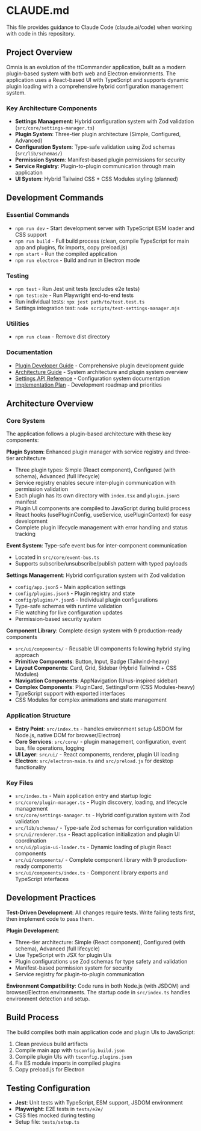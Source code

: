 # CLAUDE.md

This file provides guidance to Claude Code (claude.ai/code) when working with code in this repository.

## Project Overview

Omnia is an evolution of the ttCommander application, built as a modern plugin-based system with both web and Electron environments. The application uses a React-based UI with TypeScript and supports dynamic plugin loading with a comprehensive hybrid configuration management system.

### Key Architecture Components

- **Settings Management**: Hybrid configuration system with Zod validation (`src/core/settings-manager.ts`)
- **Plugin System**: Three-tier plugin architecture (Simple, Configured, Advanced)
- **Configuration System**: Type-safe validation using Zod schemas (`src/lib/schemas/`)
- **Permission System**: Manifest-based plugin permissions for security
- **Service Registry**: Plugin-to-plugin communication through main application
- **UI System**: Hybrid Tailwind CSS + CSS Modules styling (planned)

## Development Commands

### Essential Commands
- `npm run dev` - Start development server with TypeScript ESM loader and CSS support
- `npm run build` - Full build process (clean, compile TypeScript for main app and plugins, fix imports, copy preload.js)
- `npm start` - Run the compiled application
- `npm run electron` - Build and run in Electron mode

### Testing
- `npm test` - Run Jest unit tests (excludes e2e tests)
- `npm test:e2e` - Run Playwright end-to-end tests
- Run individual tests: `npx jest path/to/test.test.ts`
- Settings integration test: `node scripts/test-settings-manager.mjs`

### Utilities
- `npm run clean` - Remove dist directory

### Documentation
- [Plugin Developer Guide](./docs/PLUGIN_DEVELOPER_GUIDE.md) - Comprehensive plugin development guide
- [Architecture Guide](./docs/ARCHITECTURE.md) - System architecture and plugin system overview
- [Settings API Reference](./docs/SETTINGS_API.md) - Configuration system documentation
- [Implementation Plan](./docs/IMPLEMENTATION_PLAN.md) - Development roadmap and priorities

## Architecture Overview

### Core System
The application follows a plugin-based architecture with these key components:

**Plugin System**: Enhanced plugin manager with service registry and three-tier architecture
- Three plugin types: Simple (React component), Configured (with schema), Advanced (full lifecycle)
- Service registry enables secure inter-plugin communication with permission validation
- Each plugin has its own directory with `index.tsx` and `plugin.json5` manifest
- Plugin UI components are compiled to JavaScript during build process
- React hooks (usePluginConfig, useService, usePluginContext) for easy development
- Complete plugin lifecycle management with error handling and status tracking

**Event System**: Type-safe event bus for inter-component communication
- Located in `src/core/event-bus.ts`
- Supports subscribe/unsubscribe/publish pattern with typed payloads

**Settings Management**: Hybrid configuration system with Zod validation
- `config/app.json5` - Main application settings
- `config/plugins.json5` - Plugin registry and state
- `config/plugins/*.json5` - Individual plugin configurations
- Type-safe schemas with runtime validation
- File watching for live configuration updates
- Permission-based security system

**Component Library**: Complete design system with 9 production-ready components
- `src/ui/components/` - Reusable UI components following hybrid styling approach
- **Primitive Components**: Button, Input, Badge (Tailwind-heavy)
- **Layout Components**: Card, Grid, Sidebar (Hybrid Tailwind + CSS Modules)
- **Navigation Components**: AppNavigation (Unus-inspired sidebar)
- **Complex Components**: PluginCard, SettingsForm (CSS Modules-heavy)
- TypeScript support with exported interfaces
- CSS Modules for complex animations and state management

### Application Structure
- **Entry Point**: `src/index.ts` - handles environment setup (JSDOM for Node.js, native DOM for browser/Electron)
- **Core Services**: `src/core/` - plugin management, configuration, event bus, file operations, logging
- **UI Layer**: `src/ui/` - React components, renderer, plugin UI loading
- **Electron**: `src/electron-main.ts` and `src/preload.js` for desktop functionality

### Key Files
- `src/index.ts` - Main application entry and startup logic
- `src/core/plugin-manager.ts` - Plugin discovery, loading, and lifecycle management  
- `src/core/settings-manager.ts` - Hybrid configuration system with Zod validation
- `src/lib/schemas/` - Type-safe Zod schemas for configuration validation
- `src/ui/renderer.tsx` - React application initialization and plugin UI coordination
- `src/ui/plugin-ui-loader.ts` - Dynamic loading of plugin React components
- `src/ui/components/` - Complete component library with 9 production-ready components
- `src/ui/components/index.ts` - Component library exports and TypeScript interfaces

## Development Practices

**Test-Driven Development**: All changes require tests. Write failing tests first, then implement code to pass them.

**Plugin Development**: 
- Three-tier architecture: Simple (React component), Configured (with schema), Advanced (full lifecycle)
- Use TypeScript with JSX for plugin UIs
- Plugin configurations use Zod schemas for type safety and validation
- Manifest-based permission system for security
- Service registry for plugin-to-plugin communication

**Environment Compatibility**: Code runs in both Node.js (with JSDOM) and browser/Electron environments. The startup code in `src/index.ts` handles environment detection and setup.

## Build Process

The build compiles both main application code and plugin UIs to JavaScript:
1. Clean previous build artifacts
2. Compile main app with `tsconfig.build.json` 
3. Compile plugin UIs with `tsconfig.plugins.json`
4. Fix ES module imports in compiled plugins
5. Copy preload.js for Electron

## Testing Configuration

- **Jest**: Unit tests with TypeScript, ESM support, JSDOM environment
- **Playwright**: E2E tests in `tests/e2e/` 
- CSS files mocked during testing
- Setup file: `tests/setup.ts`